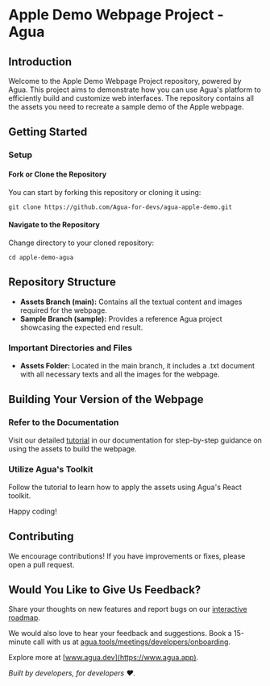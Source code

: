 # Apple Demo Webpage Project - Agua 

## Introduction

Welcome to the Apple Demo Webpage Project repository, powered by Agua. This project aims to demonstrate how you can use Agua's platform to efficiently build and customize web interfaces. The repository contains all the assets you need to recreate a sample demo of the Apple webpage.

## Getting Started

### Setup

#### Fork or Clone the Repository
You can start by forking this repository or cloning it using:

`git clone https://github.com/Agua-for-devs/agua-apple-demo.git`

#### Navigate to the Repository
Change directory to your cloned repository:

`cd apple-demo-agua`


## Repository Structure

- **Assets Branch (main):** Contains all the textual content and images required for the webpage.
- **Sample Branch (sample):** Provides a reference Agua project showcasing the expected end result.

### Important Directories and Files

- **Assets Folder:** Located in the main branch, it includes a .txt document with all necessary texts and all the images for the webpage.

## Building Your Version of the Webpage

### Refer to the Documentation

Visit our detailed [tutorial](https://docs.agua.dev/getting-started/quick-start/tutorial-apple) in our documentation for step-by-step guidance on using the assets to build the webpage.

### Utilize Agua's Toolkit

Follow the tutorial to learn how to apply the assets using Agua's React toolkit.

Happy coding!

## Contributing

We encourage contributions! If you have improvements or fixes, please open a pull request. 

## Would You Like to Give Us Feedback?

Share your thoughts on new features and report bugs on our [interactive roadmap](https://roadmap.agua.app/).

We would also love to hear your feedback and suggestions. Book a 15-minute call with us at [agua.tools/meetings/developers/onboarding](https://agua.tools/meetings/developers/onboarding).

Explore more at [www.agua.dev](https://www.agua.app).

*Built by developers, for developers ❤️.*

